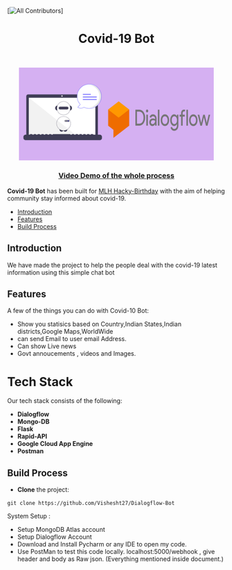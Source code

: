 [![All Contributors](https://img.shields.io/badge/all_contributors-2-orange.svg?style=flat-square)]

<h1 align="center"> Covid-19 Bot  </h1> <br>

<p align="center">
  <a href="http://onelearning.study/">
    <img alt="One Learning" title="One Learning" src="https://github.com/Vishesht27/Dialogflow-Bot/blob/main/Desktop%20-%201.png" width="450">
  </a>
</p>

<a href=""><h3 align="center">Video Demo of the whole process</h4></a>

**Covid-19 Bot** has been built for [MLH Hacky-Birthday](https://organize.mlh.io/participants/events/7142-hacky-birthday-mlh) with the aim of helping community stay informed about covid-19.



- [Introduction](#introduction)
- [Features](#features)
- [Build Process](#build-process)


## Introduction

We have made the project to help the people deal with the covid-19 latest information using this simple chat bot


## Features

A few of the things you can do with Covid-10 Bot:
* Show you statisics based on Country,Indian States,Indian districts,Google Maps,WorldWide
* can send Email to user email Address.
* Can show Live news
* Govt annoucements , videos and Images.


# Tech Stack

Our tech stack consists of the following:

* **Dialogflow** 
* **Mongo-DB**
* **Flask**
* **Rapid-API**
* **Google Cloud App Engine**
* **Postman**


## Build Process

* **Clone** the project:

```
git clone https://github.com/Vishesht27/Dialogflow-Bot
```
System Setup :

* Setup MongoDB Atlas account
* Setup Dialogflow Account
* Download and Install Pycharm or any IDE to open my code.
* Use PostMan to test this code locally. localhost:5000/webhook , give header and body as Raw json. (Everything mentioned inside document.)
